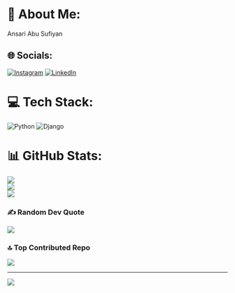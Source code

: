# 💫 About Me:
Ansari Abu Sufiyan <br>


## 🌐 Socials:
[![Instagram](https://img.shields.io/badge/Instagram-%23E4405F.svg?logo=Instagram&logoColor=white)](https://instagram.com/sufiyan_ansari_99) [![LinkedIn](https://img.shields.io/badge/LinkedIn-%230077B5.svg?logo=linkedin&logoColor=white)](https://linkedin.com/in/sufiyanansari09) 

# 💻 Tech Stack:
![Python](https://img.shields.io/badge/python-3670A0?style=for-the-badge&logo=python&logoColor=ffdd54) ![Django](https://img.shields.io/badge/django-%23092E20.svg?style=for-the-badge&logo=django&logoColor=white)
# 📊 GitHub Stats:
![](https://github-readme-stats.vercel.app/api?username=Sufiyan75&theme=dark&hide_border=false&include_all_commits=false&count_private=false)<br/>
![](https://github-readme-streak-stats.herokuapp.com/?user=Sufiyan75&theme=dark&hide_border=false)<br/>
![](https://github-readme-stats.vercel.app/api/top-langs/?username=Sufiyan75&theme=dark&hide_border=false&include_all_commits=false&count_private=false&layout=compact)

### ✍️ Random Dev Quote
![](https://quotes-github-readme.vercel.app/api?type=vetical&theme=merko)

### 🔝 Top Contributed Repo
![](https://github-contributor-stats.vercel.app/api?username=Sufiyan75&limit=5&theme=aura_dark&combine_all_yearly_contributions=true)

---
[![](https://visitcount.itsvg.in/api?id=Sufiyan75&icon=2&color=11)](https://visitcount.itsvg.in)

<!-- Proudly created with GPRM ( https://gprm.itsvg.in ) -->
